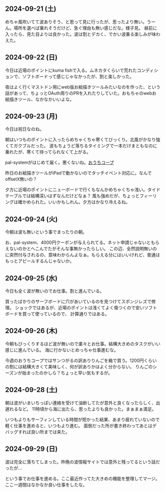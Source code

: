## 2024-09-21 (土)

めちゃ風吹いてて波ありそう、と思って見に行ったが、思ったより無い。うーん。場所を選べば乗れそうだけど、急ぐ理由も無い感じだな。様子見。
昼前に入ったら、見た目よりは良かった。波は割とデカく、でかい波乗る楽しみが味わえた。

## 2024-09-22 (日)

今日は近場のポイントにkuma fishで入る。ムネカタくらいで荒れたコンディションで、ソフトボードって感じじゃなかったが、割と楽しかった。

夜はよく行くマストドン用にweb版お絵描きツールみたいなのを作った、という話があって、ちょっとOAuth周りのPRを入れたりしていた。おもちゃのwebお絵描きツール、なかなかいいよな。

## 2024-09-23 (月)

今日は祝日なのね。

朝はいつものポイントに入ったらめちゃくちゃ寒くてびっくり。北風がかなり強くてガクブルだった。
波もちょうど落ちるタイミングで一本だけまともなのに乗れたが、寒くて待ってられなくて上がる。

pal-systemがはじめて届く。悪くないね。[おうちコープ](%E3%81%8A%E3%81%86%E3%81%A1%E3%82%B3%E3%83%BC%E3%83%97)

昨日のお絵描きツールがiPadで動かないのでタッチイベント対応に。なんでoffsetX無いの？

夕方に近場のポイントにニューボードで行くもなんかめちゃくちゃ浅い。タイドテーブルでは結構深いはずなんだけどなぁ？
風も強めだが、ちょっとフィーリングは確かめられた。いいかもしれん。夕方はかなり冷えるね。

## 2024-09-24 (火)

今朝は波も無いという事でまったりの朝。

お、pal-system、4000円クーポンが与えられてる。ネット申請じゃないともらえないのかとへこんでたがそんな事無かったらしい。
この辺、全然説明無いのに突然付与されるの、意味わからんよなぁ。もらえる分にはいいけれど、普通はもっとアピールするんじゃないか。

## 2024-09-25 (水)

今日も全く波が無いのでお仕事。割と進んでいる。

買ったばかりのサーフボードに穴があいているのを見つけてスポンジレズで修理。
ショックではあるが、近場のポイントは浅くてよく傷つくので安いソフトボードを買って使っているので、
計算通りではある。

## 2024-09-26 (木)

今朝もびっくりするほど波が無いので粛々とお仕事。結構大きめのタスクがいい感じに進んでいる。
海に行かないとめっちゃ仕事進むな。

今週のおうちコープではサンつがるの訳ありりんごを箱で買う。1200円くらいの割には結構大きくて美味しく、何が訳ありかはよく分からない。
りんごのシーズンが始まったのかしら？ちょっと早い気もするが。

## 2024-09-28 (土)

朝は波がいまいちっぽい連絡を受けて油断してたが意外と良くなったらしく、出遅れるなど。
11時頃から海に出たら、思ったよりも良かった。まぁまぁ満足。

いつもよりもサーフィンしている時間が短かった結果、あまり疲れていないので軽く仕事を進めると、いつもより進む。
面倒だった所が書き終わってあとはデバッグすれば良い所までは来た。

## 2024-09-29 (日)

波は完全に落ちてしまった。昨晩の波情報サイトでは意外と残ってるという話だったが…

という事でお仕事を進める。ここ最近作ってた大きめの機能を整理してマージ。
ここ一週間はなかなか良い仕事をしたな。